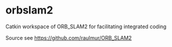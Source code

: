 # orbslam2
Catkin workspace of ORB_SLAM2 for facilitating integrated coding

Source see https://github.com/raulmur/ORB_SLAM2
